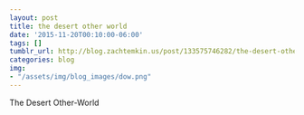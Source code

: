 ```yaml
---
layout: post
title: the desert other world
date: '2015-11-20T00:10:00-06:00'
tags: []
tumblr_url: http://blog.zachtemkin.us/post/133575746282/the-desert-other-world
categories: blog
img:
- "/assets/img/blog_images/dow.png" 
---
```

The Desert Other-World
